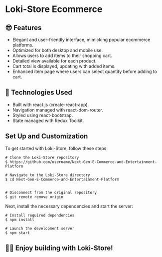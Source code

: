 # Loki-Store Ecommerce


## 😎 Features

- Elegant and user-friendly interface, mimicking popular ecommerce platforms.
- Optimized for both desktop and mobile use.
- Allows users to add items to their shopping cart.
- Detailed view available for each product.
- Cart total is displayed, updating with added items.
- Enhanced item page where users can select quantity before adding to cart.

## 🚀 Technologies Used

- Built with react.js (create-react-app).
- Navigation managed with react-dom-router.
- Styled using react-bootstrap.
- State managed with Redux Toolkit.

## Set Up and Customization

To get started with Loki-Store, follow these steps:

```
# Clone the Loki-Store repository
$ https://github.com/username/Next-Gen-E-Commerce-and-Entertainment-Platform

# Navigate to the Loki-Store directory
$ cd Next-Gen-E-Commerce-and-Entertainment-Platform


# Disconnect from the original repository
$ git remote remove origin
```

Next, install the necessary dependencies and start the server:

```
# Install required dependencies
$ npm install

# Launch the development server
$ npm start
```
👨‍💻 Enjoy building with Loki-Store!
---
